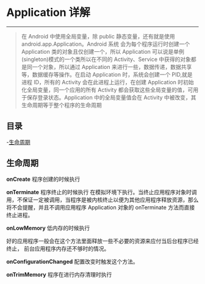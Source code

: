 # Application 详解

---

> 在 Android 中使用全局变量，除 public 静态变量，还有就是使用 android.app.Application。Android 系统 会为每个程序运行时创建一个 Application 类的对象且仅创建一个，所以 Application 可以说是单例 (singleton)模式的一个类所以在不同的 Activity、Service 中获得的对象都是同一个对象，所以通过 Application 来进行一些，数据传递，数据共享等，数据缓存等操作。在启动 Application 时，系统会创建一个 PID,就是 进程 ID，所有的 Activity 会在此进程上运行，在创建 Application 时初始化全局变量，同一个应用的所有 Activity 都会获取这些全局变量的值，可用于保存登录状态。Application 中的全局变量值会在 Activity 中被改变，其生命周期等于整个程序的生命周期

## 目录

-[生命周期](#生命周期)

## 生命周期

**onCreate**
程序创建的时候执行

**onTerminate**
程序终止的时候执行
在模拟环境下执行。当终止应用程序对象时调用，不保证一定被调用，当程序是被内核终止以便为其他应用程序释放资源，那么将不会提醒，并且不调用应用程序 Application 对象的 onTerminate 方法而直接终止进程。

**onLowMemory**
低内存的时候执行

好的应用程序一般会在这个方法里面释放一些不必要的资源来应付当后台程序已经终止，
前台应用程序内存还不够时的情况。

**onConfigurationChanged**
配置改变时触发这个方法。

**onTrimMemory**
程序在进行内存清理时执行

